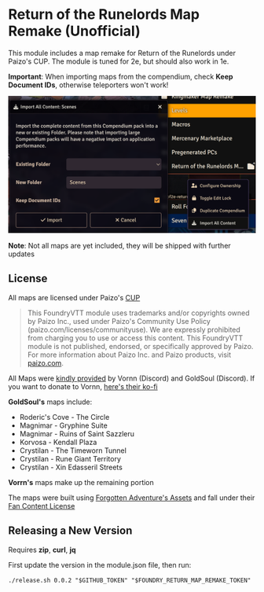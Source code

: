 # Return of the Runelords Map Remake (Unofficial)

This module includes a map remake for Return of the Runelords under Paizo's CUP. The module is tuned for 2e, but should also work in 1e.

**Important**: When importing maps from the compendium, check **Keep Document IDs**, otherwise teleporters won't work! 

![Keep document IDs](./docs/img/import.png)

**Note**: Not all maps are yet included, they will be shipped with further updates

## License

All maps are licensed under Paizo's [CUP](https://paizo.com/licenses/communityuse)

> This FoundryVTT module uses trademarks and/or copyrights owned by Paizo Inc., used under Paizo's Community Use Policy (paizo.com/licenses/communityuse). We are expressly prohibited from charging you to use or access this content. This FoundryVTT module is not published, endorsed, or specifically approved by Paizo. For more information about Paizo Inc. and Paizo products, visit [paizo.com](paizo.com).

All Maps were [kindly provided](https://paizo.com/threads/rzs43u9i?Community-Created-Maps) by Vornn (Discord) and GoldSoul (Discord). If you want to donate to Vornn, [here's their ko-fi](https://ko-fi.com/vornn)

**GoldSoul's** maps include:

* Roderic's Cove - The Circle
* Magnimar - Gryphine Suite
* Magnimar - Ruins of Saint Sazzleru
* Korvosa - Kendall Plaza
* Crystilan - The Timeworn Tunnel
* Crystilan - Rune Giant Territory
* Crystilan - Xin Edasseril Streets

**Vorrn's** maps make up the remaining portion

The maps were built using [Forgotten Adventure's Assets](https://www.forgotten-adventures.net/) and fall under their [Fan Content License](https://docs.google.com/document/d/1YVEXSHlePMtlD-CPAigBF_b_dX9AoLEDJt4mv0oVyvQ/edit?tab=t.0)

## Releasing a New Version

Requires **zip**, **curl**, **jq**

First update the version in the module.json file, then run:

    ./release.sh 0.0.2 "$GITHUB_TOKEN" "$FOUNDRY_RETURN_MAP_REMAKE_TOKEN"
